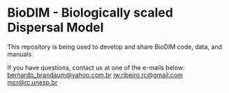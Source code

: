 # BioDIM - Biologically scaled Dispersal Model 

This repository is being used to develop and share BioDIM code, data, and manuals.

If you have questions, contact us at one of the e-mails below:
bernardo_brandaum@yahoo.com.br
jw.ribeiro.rc@gmail.com
mcr@rc.unesp.br
